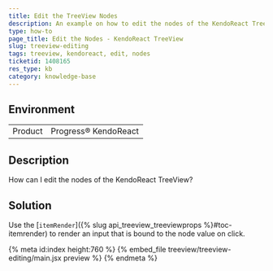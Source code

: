 ```yaml
---
title: Edit the TreeView Nodes
description: An example on how to edit the nodes of the KendoReact TreeView.
type: how-to
page_title: Edit the Nodes - KendoReact TreeView
slug: treeview-editing
tags: treeview, kendoreact, edit, nodes
ticketid: 1408165
res_type: kb
category: knowledge-base
---
```


## Environment

<table>
    <tbody>
	    <tr>
	    	<td>Product</td>
	    	<td>Progress® KendoReact</td>
	    </tr>
    </tbody>
</table>


## Description

How can I edit the nodes of the KendoReact TreeView?

## Solution

Use the [`itemRender`]({% slug api_treeview_treeviewprops %}#toc-itemrender) to render an input that is bound to the node value on click.

{% meta id:index height:760 %}
{% embed_file treeview/treeview-editing/main.jsx preview %}
{% endmeta %}
